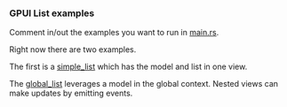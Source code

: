 ### GPUI List examples

Comment in/out the examples you want to run in [main.rs](./main.rs).

Right now there are two examples.

The first is a [simple_list](./simple_list.rs) which has the model and list in one view.

The [global_list](./global_list.rs) leverages a model in the global context. Nested views can make updates by emitting events.

